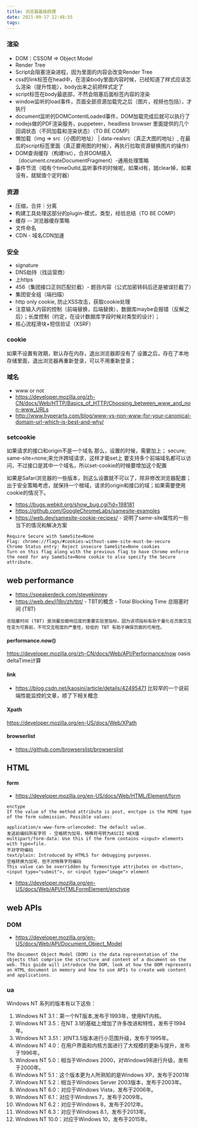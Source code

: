 ```yaml
---
title: 浏览器基础梳理
date: 2021-09-17 22:48:55
tags:
---
```

### 渲染
- DOM｜CSSOM => Object Model
- Render Tree
- Script会阻塞渲染进程，因为里面的内容会改变Render Tree
- css的link标签在head中，在渲染body里面内容时候，已经知道了样式应该怎么渲染（提升性能），body出来之前把样式定了
- script标签在body最底部，不然会阻塞后面标签内容的渲染
- window监听的load事件，页面全部资源加载完之后（图片，视频也包括），才执行
- document监听的DOMContentLoaded事件，DOM加载完成后就可以执行了
- nodejs做的PDF渲染服务，puppeteer，headless browser 里面提供的几个回调状态（不同加载和渲染状态）（TO BE COMP）
- 懒加载（img => src（小图的地址） | data-realsrc（真正大图的地址）, 在最后的script标签里面（真正要用图的时候），再执行拉取资源替换图片的操作）
- DOM查询缓存（构建list），合并DOM插入（document.createDocumentFragment）-通用处理策略
- 事件节流（咱有个timeOutId,监听事件的时候呢，如果id有，就clear掉，如果没有，就赋值个定时器）

### 资源
- 压缩，合并｜分离
 - 构建工具处理这部分的plugin-模式，类型，经验总结（TO BE COMP）
- 缓存 -- 浏览器缓存策略
 - 文件命名
- CDN - 域名CDN加速

### 安全
- signature
- DNS劫持（找运营商）
- 上https
- 456（集团接口正则匹配拦截）- 题目内容（公式加密转码后还是被误拦截了）
- 集团安全组（端扫描）
- http only cookie, 防止XSS攻击，获取cookie处理
- 注意输入内容的控制（前端替换，后端替换），数据库maybe会报错（反解之后）；长度控制（约定，在设计数据库字段时候对类型的设计）；
- 核心流程滑块+短信验证（XSRF）

### cookie
如果不设置有效期，默认存在内存，退出浏览器即没有了
设置之后，存在了本地存储里面，退出浏览器再重新登录，可以不用重新登录；

### 域名
- www or not
- https://developer.mozilla.org/zh-CN/docs/Web/HTTP/Basics_of_HTTP/Choosing_between_www_and_non-www_URLs
- http://www.hyperarts.com/blog/www-vs-non-www-for-your-canonical-domain-url-which-is-best-and-why/

### setcookie
如果请求的接口和origin不是一个域名
那么，设置的时候，需要加上； secure; same-site=none;来允许跨域请求，这样才能set上
要支持多个前端域名都可以访问，不过接口是其中一个域名，所以set-cookie的时候要增加这个配置

如果是Safari浏览器的一些版本，则这么设置就不可以了，除非修改浏览器配置；出于安全策略考虑，就保持一个根域，请求的origin和接口的域；如果需要使用cookie的情况下。
- https://bugs.webkit.org/show_bug.cgi?id=198181
- https://github.com/GoogleChromeLabs/samesite-examples
- https://web.dev/samesite-cookie-recipes/ - 说明了same-site属性的一些当下的情况和解决方案
```
Require Secure with SameSite=None
Flag: chrome://flags/#cookies-without-same-site-must-be-secure
Chrome Status entry: Reject insecure SameSite=None cookies
Turn on this flag along with the previous flag to have Chrome enforce the need for any SameSite=None cookie to also specify the Secure attribute.
```


## web performance
- https://speakerdeck.com/stevekinney
- https://web.dev/i18n/zh/tbt/ - TBT的概念 - Total Blocking Time 总阻塞时间 (TBT)
```
总阻塞时间 (TBT) 是测量加载响应度的重要实验室指标，因为该项指标有助于量化在页面交互性变为可靠前，不可交互程度的严重性，较低的 TBT 有助于确保页面的可用性。
```

#### performance.now()
https://developer.mozilla.org/zh-CN/docs/Web/API/Performance/now
oasis deltaTime计算
#### link
- https://blog.csdn.net/kaosini/article/details/42495471   比较早的一个说前端性能监控的文章，顺了下相关概念


#### Xpath
https://developer.mozilla.org/en-US/docs/Web/XPath


#### browserlist
- https://github.com/browserslist/browserslist


## HTML
#### form
- https://developer.mozilla.org/en-US/docs/Web/HTML/Element/form
```
enctype
If the value of the method attribute is post, enctype is the MIME type of the form submission. Possible values:

application/x-www-form-urlencoded: The default value.
发送前编码所有字符 - 空格转为加号，特殊符号转为ASCII HEX值
multipart/form-data: Use this if the form contains <input> elements with type=file.
不对字符编码
text/plain: Introduced by HTML5 for debugging purposes.
空格转换为加号，但不对特殊字符编码
This value can be overridden by formenctype attributes on <button>, <input type="submit">, or <input type="image"> element
```
- https://developer.mozilla.org/en-US/docs/Web/API/HTMLFormElement/enctype

## web APIs
### DOM 
- https://developer.mozilla.org/en-US/docs/Web/API/Document_Object_Model
```
The Document Object Model (DOM) is the data representation of the objects that comprise the structure and content of a document on the web. This guide will introduce the DOM, look at how the DOM represents an HTML document in memory and how to use APIs to create web content and applications.
```

### ua
Windows NT 系列的版本有以下这些：
1. Windows NT 3.1：第一个NT版本,发布于1993年，使用NT内核。
2. Windows NT 3.5：在NT 3.1的基础上增加了许多改进和特性，发布于1994年。
3. Windows NT 3.51：对NT3.5版本进行小范围升级，发布于1995年。
4. Windows NT 4.0：在用户界面和内核方面进行了大规模的更新与提升，发布于1996年。
5. Windows NT 5.0：相当于Windows 2000，对Windows98进行升级，发布于2000年。
6. Windows NT 5.1：这个版本更为人所熟知的是Windows XP，发布于2001年
7. Windows NT 5.2：相当于Windows Server 2003版本，发布于2003年。
8. Windows NT 6.0：对应于Windows Vista，发布于2006年。
9. Windows NT 6.1：对应于Windows 7，发布于2009年。
10. Windows NT 6.2：对应于Windows 8，发布于2012年。
11. Windows NT 6.3：对应于Windows 8.1，发布于2013年。
12. Windows NT 10.0：对应于Windows 10，发布于2015年。